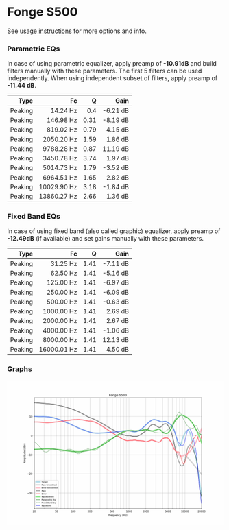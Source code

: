 # Fonge S500
See [usage instructions](https://github.com/jaakkopasanen/AutoEq#usage) for more options and info.

### Parametric EQs
In case of using parametric equalizer, apply preamp of **-10.91dB** and build filters manually
with these parameters. The first 5 filters can be used independently.
When using independent subset of filters, apply preamp of **-11.44 dB**.

| Type    | Fc          |    Q | Gain     |
|--------:|------------:|-----:|---------:|
| Peaking | 14.24 Hz    | 0.4  | -6.21 dB |
| Peaking | 146.98 Hz   | 0.31 | -8.19 dB |
| Peaking | 819.02 Hz   | 0.79 | 4.15 dB  |
| Peaking | 2050.20 Hz  | 1.59 | 1.86 dB  |
| Peaking | 9788.28 Hz  | 0.87 | 11.19 dB |
| Peaking | 3450.78 Hz  | 3.74 | 1.97 dB  |
| Peaking | 5014.73 Hz  | 1.79 | -3.52 dB |
| Peaking | 6964.51 Hz  | 1.65 | 2.82 dB  |
| Peaking | 10029.90 Hz | 3.18 | -1.84 dB |
| Peaking | 13860.27 Hz | 2.66 | 1.36 dB  |

### Fixed Band EQs
In case of using fixed band (also called graphic) equalizer, apply preamp of **-12.49dB**
(if available) and set gains manually with these parameters.

| Type    | Fc          |    Q | Gain     |
|--------:|------------:|-----:|---------:|
| Peaking | 31.25 Hz    | 1.41 | -7.11 dB |
| Peaking | 62.50 Hz    | 1.41 | -5.16 dB |
| Peaking | 125.00 Hz   | 1.41 | -6.97 dB |
| Peaking | 250.00 Hz   | 1.41 | -6.09 dB |
| Peaking | 500.00 Hz   | 1.41 | -0.63 dB |
| Peaking | 1000.00 Hz  | 1.41 | 2.69 dB  |
| Peaking | 2000.00 Hz  | 1.41 | 2.67 dB  |
| Peaking | 4000.00 Hz  | 1.41 | -1.06 dB |
| Peaking | 8000.00 Hz  | 1.41 | 12.13 dB |
| Peaking | 16000.01 Hz | 1.41 | 4.50 dB  |

### Graphs
![](./Fonge%20S500.png)